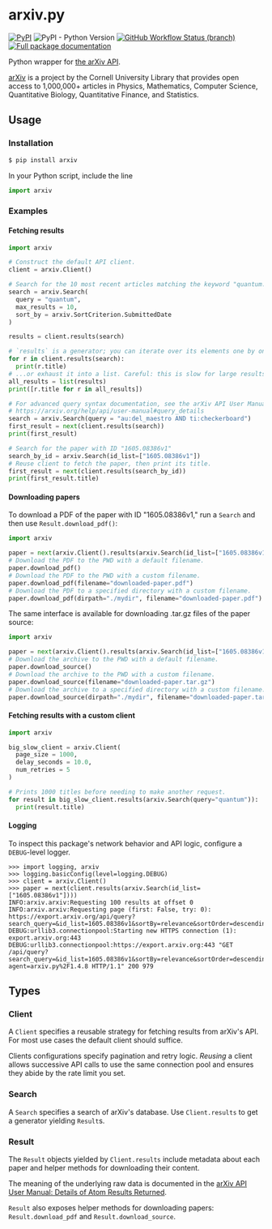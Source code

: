 
# arxiv.py
[![PyPI](https://img.shields.io/pypi/v/arxiv)](https://pypi.org/project/arxiv/) ![PyPI - Python Version](https://img.shields.io/pypi/pyversions/arxiv) [![GitHub Workflow Status (branch)](https://img.shields.io/github/actions/workflow/status/lukasschwab/arxiv.py/python-package.yml?branch=master)](https://github.com/lukasschwab/arxiv.py/actions?query=branch%3Amaster) [![Full package documentation](https://img.shields.io/badge/docs-hosted-brightgreen)](https://lukasschwab.me/arxiv.py/index.html)

Python wrapper for [the arXiv API](https://arxiv.org/help/api/index).

[arXiv](https://arxiv.org/) is a project by the Cornell University Library that provides open access to 1,000,000+ articles in Physics, Mathematics, Computer Science, Quantitative Biology, Quantitative Finance, and Statistics.

## Usage

### Installation

```bash
$ pip install arxiv
```

In your Python script, include the line

```python
import arxiv
```

### Examples

#### Fetching results

```python
import arxiv

# Construct the default API client.
client = arxiv.Client()

# Search for the 10 most recent articles matching the keyword "quantum."
search = arxiv.Search(
  query = "quantum",
  max_results = 10,
  sort_by = arxiv.SortCriterion.SubmittedDate
)

results = client.results(search)

# `results` is a generator; you can iterate over its elements one by one...
for r in client.results(search):
  print(r.title)
# ...or exhaust it into a list. Careful: this is slow for large results sets.
all_results = list(results)
print([r.title for r in all_results])

# For advanced query syntax documentation, see the arXiv API User Manual:
# https://arxiv.org/help/api/user-manual#query_details
search = arxiv.Search(query = "au:del_maestro AND ti:checkerboard")
first_result = next(client.results(search))
print(first_result)

# Search for the paper with ID "1605.08386v1"
search_by_id = arxiv.Search(id_list=["1605.08386v1"])
# Reuse client to fetch the paper, then print its title.
first_result = next(client.results(search_by_id))
print(first_result.title)
```

#### Downloading papers

To download a PDF of the paper with ID "1605.08386v1," run a `Search` and then use `Result.download_pdf()`:

```python
import arxiv

paper = next(arxiv.Client().results(arxiv.Search(id_list=["1605.08386v1"])))
# Download the PDF to the PWD with a default filename.
paper.download_pdf()
# Download the PDF to the PWD with a custom filename.
paper.download_pdf(filename="downloaded-paper.pdf")
# Download the PDF to a specified directory with a custom filename.
paper.download_pdf(dirpath="./mydir", filename="downloaded-paper.pdf")
```

The same interface is available for downloading .tar.gz files of the paper source:

```python
import arxiv

paper = next(arxiv.Client().results(arxiv.Search(id_list=["1605.08386v1"])))
# Download the archive to the PWD with a default filename.
paper.download_source()
# Download the archive to the PWD with a custom filename.
paper.download_source(filename="downloaded-paper.tar.gz")
# Download the archive to a specified directory with a custom filename.
paper.download_source(dirpath="./mydir", filename="downloaded-paper.tar.gz")
```

#### Fetching results with a custom client

```python
import arxiv

big_slow_client = arxiv.Client(
  page_size = 1000,
  delay_seconds = 10.0,
  num_retries = 5
)

# Prints 1000 titles before needing to make another request.
for result in big_slow_client.results(arxiv.Search(query="quantum")):
  print(result.title)
```

#### Logging

To inspect this package's network behavior and API logic, configure a `DEBUG`-level logger.

```pycon
>>> import logging, arxiv
>>> logging.basicConfig(level=logging.DEBUG)
>>> client = arxiv.Client()
>>> paper = next(client.results(arxiv.Search(id_list=["1605.08386v1"])))
INFO:arxiv.arxiv:Requesting 100 results at offset 0
INFO:arxiv.arxiv:Requesting page (first: False, try: 0): https://export.arxiv.org/api/query?search_query=&id_list=1605.08386v1&sortBy=relevance&sortOrder=descending&start=0&max_results=100
DEBUG:urllib3.connectionpool:Starting new HTTPS connection (1): export.arxiv.org:443
DEBUG:urllib3.connectionpool:https://export.arxiv.org:443 "GET /api/query?search_query=&id_list=1605.08386v1&sortBy=relevance&sortOrder=descending&start=0&max_results=100&user-agent=arxiv.py%2F1.4.8 HTTP/1.1" 200 979
```

## Types 

### Client

A `Client` specifies a reusable strategy for fetching results from arXiv's API. For most use cases the default client should suffice.

Clients configurations specify pagination and retry logic. *Reusing* a client allows successive API calls to use the same connection pool and ensures they abide by the rate limit you set.

### Search

A `Search` specifies a search of arXiv's database. Use `Client.results` to get a generator yielding `Result`s.

### Result

The `Result` objects yielded by `Client.results` include metadata about each paper and helper methods for downloading their content.

The meaning of the underlying raw data is documented in the [arXiv API User Manual: Details of Atom Results Returned](https://arxiv.org/help/api/user-manual#_details_of_atom_results_returned).

`Result` also exposes helper methods for downloading papers: `Result.download_pdf` and `Result.download_source`.
